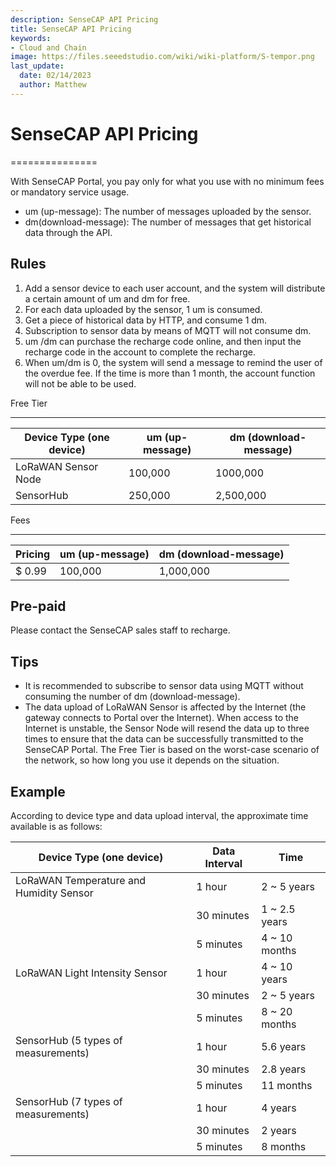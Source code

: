 ```yaml
---
description: SenseCAP API Pricing
title: SenseCAP API Pricing
keywords:
- Cloud and Chain
image: https://files.seeedstudio.com/wiki/wiki-platform/S-tempor.png        
last_update:
  date: 02/14/2023
  author: Matthew
---
```


# SenseCAP API Pricing

===============


With SenseCAP Portal, you pay only for what you use with no minimum fees or mandatory service usage.

*   um (up-message): The number of messages uploaded by the sensor.
*   dm(download-message): The number of messages that get historical data through the API.

Rules
-----

1.  Add a sensor device to each user account, and the system will distribute a certain amount of um and dm for free.
2.  For each data uploaded by the sensor, 1 um is consumed.
3.  Get a piece of historical data by HTTP, and consume 1 dm.
4.  Subscription to sensor data by means of MQTT will not consume dm.
5.  um /dm can purchase the recharge code online, and then input the recharge code in the account to complete the recharge.
6.  When um/dm is 0, the system will send a message to remind the user of the overdue fee. If the time is more than 1 month, the account function will not be able to be used.

Free Tier  

------------

| Device Type (one device) | um (up-message) | dm (download-message) |
| --- | --- | --- |
| LoRaWAN Sensor Node | 100,000 | 1000,000 |
| SensorHub | 250,000 | 2,500,000 |

Fees  

-------

| Pricing | um (up-message) | dm (download-message) |
| --- | --- | --- |
| $ 0.99 | 100,000 | 1,000,000 |

Pre-paid
--------

Please contact the SenseCAP sales staff to recharge.

Tips
----

*   It is recommended to subscribe to sensor data using MQTT without consuming the number of dm (download-message).
*   The data upload of LoRaWAN Sensor is affected by the Internet (the gateway connects to Portal over the Internet). When access to the Internet is unstable, the Sensor Node will resend the data up to three times to ensure that the data can be successfully transmitted to the SenseCAP Portal. The Free Tier is based on the worst-case scenario of the network, so how long you use it depends on the situation.

Example
-------

According to device type and data upload interval, the approximate time available is as follows:

| Device Type (one device)                | Data Interval | Time          |
|-----------------------------------------|---------------|---------------|
| LoRaWAN Temperature and Humidity Sensor | 1 hour        | 2 ~ 5 years   |
|                                         | 30 minutes    | 1 ~ 2.5 years |
|                                         | 5 minutes     | 4 ~ 10 months |
| LoRaWAN Light Intensity Sensor          | 1 hour        | 4 ~ 10 years  |
|                                         | 30 minutes    | 2 ~ 5 years   |
|                                         | 5 minutes     | 8 ~ 20 months |
| SensorHub (5 types of measurements)     | 1 hour        | 5.6 years     |
|                                         | 30 minutes    | 2.8 years     |
|                                         | 5 minutes     | 11 months     |
| SensorHub (7 types of measurements)     | 1 hour        | 4 years       |
|                                         | 30 minutes    | 2 years       |
|                                         | 5 minutes     | 8 months      |
